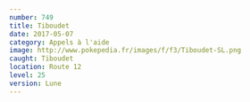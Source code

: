 ```yaml
---
number: 749
title: Tiboudet
date: 2017-05-07
category: Appels à l'aide
image: http://www.pokepedia.fr/images/f/f3/Tiboudet-SL.png
caught: Tiboudet
location: Route 12
level: 25
version: Lune
---
```

